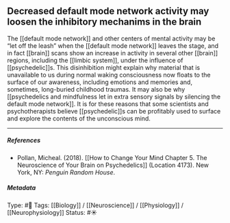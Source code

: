 ## Decreased default mode network activity may loosen the inhibitory mechanims in the brain # 
 
The [[default mode network]] and other centers of mental activity may be “let off the leash” when the [[default mode network]] leaves the stage, and in fact [[brain]] scans show an increase in activity in several other [[brain]] regions, including the [[limbic system]], under the influence of [[psychedelic]]s. This disinhibition might explain why material that is unavailable to us during normal waking consciousness now floats to the surface of our awareness, including emotions and memories and, sometimes, long-buried childhood traumas. It may also be why [[psychedelics and mindfulness let in extra sensory signals by silencing the default mode network]]. It is for these reasons that some scientists and psychotherapists believe [[psychedelic]]s can be profitably used to surface and explore the contents of the unconscious mind.

___

##### References

- Pollan, Micheal. (2018). [[How to Change Your Mind Chapter 5. The Neuroscience of Your Brain on Psychedelics]] (Location 4173). New York, NY: _Penguin Random House_. 

##### Metadata

Type: #🔴 
Tags: [[Biology]] / [[Neuroscience]] / [[Physiology]] / [[Neurophysiology]]
Status: #☀️ 